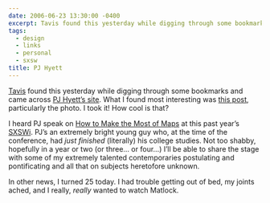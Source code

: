 ```yaml
---
date: 2006-06-23 13:30:00 -0400
excerpt: Tavis found this yesterday while digging through some bookmarks and came across PJ Hyett’s site.
tags:
  - design
  - links
  - personal
  - sxsw
title: PJ Hyett
---
```


[Tavis](http://www.tavistucker.com/) found this yesterday while digging through some bookmarks and came across [PJ Hyett’s site](http://pjhyett.com/). What I found most interesting was [this post](http://pjhyett.com/articles/2006/04/18/im-still-here), particularly the photo. I took it! How cool is that?

I heard PJ speak on [How to Make the Most of Maps](http://2006.sxsw.com/interactive/programming/panels/?action=show&id=IAP060021) at this past year’s [SXSWi](http://2006.sxsw.com/interactive/). PJ’s an extremely bright young guy who, at the time of the conference, had _just finished_ (literally) his college studies. Not too shabby, hopefully in a year or two (or three… or four…) I’ll be able to share the stage with some of my extremely talented contemporaries postulating and pontificating and all that on subjects heretofore unknown.

In other news, I turned 25 today. I had trouble getting out of bed, my joints ached, and I really, _really_ wanted to watch Matlock.